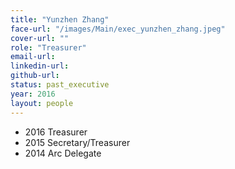 ```yaml
---
title: "Yunzhen Zhang"
face-url: "/images/Main/exec_yunzhen_zhang.jpeg"
cover-url: ""
role: "Treasurer"
email-url:
linkedin-url:
github-url:
status: past_executive
year: 2016
layout: people
---
```

- 2016 Treasurer
- 2015 Secretary/Treasurer
- 2014 Arc Delegate